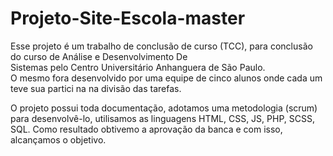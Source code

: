 # Projeto-Site-Escola-master

Esse  projeto  é  um trabalho  de  conclusão  de  curso  (TCC),
para  conclusão  do curso  de Análise e Desenvolvimento De  
Sistemas pelo Centro Universitário Anhanguera de São Paulo.  
O mesmo  fora  desenvolvido  por uma equipe  de cinco  alunos
onde  cada  um teve  sua  partici  na  na  divisão  das  tarefas.

O projeto  possui  toda  documentação,  adotamos  uma  metodologia
(scrum)  para  desenvolvê-lo, utilisamos  as  linguagens
HTML,  CSS,  JS,  PHP, SCSS,  SQL.  Como resultado  obtivemo  a
aprovação  da  banca  e  com  isso,  alcançamos  o  objetivo.
